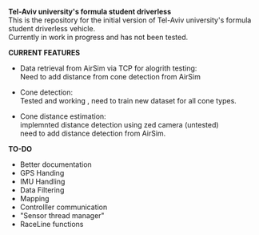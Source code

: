 **Tel-Aviv university's formula student driverless**  
This is the repository for the initial version of Tel-Aviv university's formula student driverless vehicle.  
Currently in work in progress and has not been tested.

**CURRENT FEATURES**  
- Data retrieval from AirSim via TCP for alogrith testing:  
  Need to add distance from cone detection from AirSim  

- Cone detection:  
  Tested and working , need to train new dataset for all cone types.  

- Cone distance estimation:   
  implemnted distance detection using zed camera (untested)   
  need to add distance detection from AirSim.  

**TO-DO**   
- Better documentation
- GPS Handing
- IMU Handling
- Data Filtering
- Mapping
- Controlller communication
- "Sensor thread manager"
- RaceLine functions

